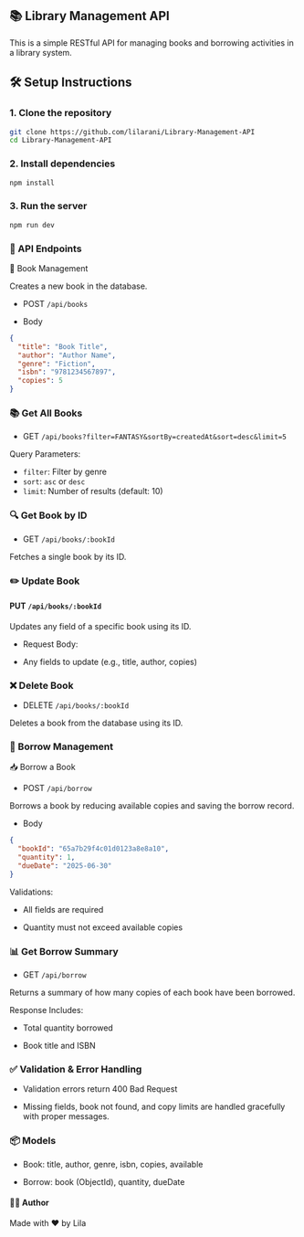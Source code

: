 ## 📚 Library Management API

This is a simple RESTful API for managing books and borrowing activities in a
library system.

## 🛠 Setup Instructions

### 1. Clone the repository

```bash
git clone https://github.com/lilarani/Library-Management-API
cd Library-Management-API
```

### 2. Install dependencies

```bash
npm install
```

### 3. Run the server

```bash
npm run dev

```

### 📌 API Endpoints

📘 Book Management

Creates a new book in the database.

- POST `/api/books`

- Body

```json
{
  "title": "Book Title",
  "author": "Author Name",
  "genre": "Fiction",
  "isbn": "9781234567897",
  "copies": 5
}
```

### 📚 Get All Books

- GET `/api/books?filter=FANTASY&sortBy=createdAt&sort=desc&limit=5`

Query Parameters:

- `filter`: Filter by genre
- `sort`: `asc` or `desc`
- `limit`: Number of results (default: 10)

### 🔍 Get Book by ID

- GET `/api/books/:bookId`

Fetches a single book by its ID.

### ✏️ Update Book

#### PUT `/api/books/:bookId`

Updates any field of a specific book using its ID.

- Request Body:

- Any fields to update (e.g., title, author, copies)

### ❌ Delete Book

- DELETE `/api/books/:bookId`

Deletes a book from the database using its ID.

### 📖 Borrow Management

📥 Borrow a Book

- POST `/api/borrow`

Borrows a book by reducing available copies and saving the borrow record.

- Body

```json
{
  "bookId": "65a7b29f4c01d0123a8e8a10",
  "quantity": 1,
  "dueDate": "2025-06-30"
}
```

Validations:

- All fields are required

- Quantity must not exceed available copies

### 📊 Get Borrow Summary

- GET `/api/borrow`

Returns a summary of how many copies of each book have been borrowed.

Response Includes:

- Total quantity borrowed

- Book title and ISBN

### ✅ Validation & Error Handling

- Validation errors return 400 Bad Request

- Missing fields, book not found, and copy limits are handled gracefully with
  proper messages.

### 📦 Models

- Book: title, author, genre, isbn, copies, available

- Borrow: book (ObjectId), quantity, dueDate

#### 🧑‍💻 Author

Made with ❤️ by Lila
